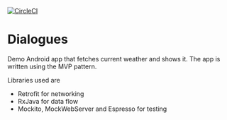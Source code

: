 [![CircleCI](https://circleci.com/gh/blaZ3/Dialogues/tree/master.svg?style=svg)](https://circleci.com/gh/blaZ3/Dialogues/tree/master)

# Dialogues

Demo Android app that fetches current weather and shows it. The app is written using the MVP pattern.

Libraries used are
* Retrofit for networking
* RxJava for data flow
* Mockito, MockWebServer and Espresso for testing


